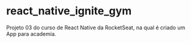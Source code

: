 # react_native_ignite_gym
Projeto 03 do curso de React Native da RocketSeat, na qual é criado um App para academia.
